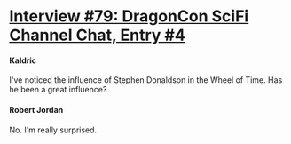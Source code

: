 # [Interview #79: DragonCon SciFi Channel Chat, Entry #4](https://www.theoryland.com/intvmain.php?i=79#4)

#### Kaldric

I've noticed the influence of Stephen Donaldson in the Wheel of Time. Has he been a great influence?

#### Robert Jordan

No. I'm really surprised.

